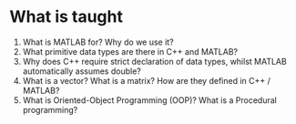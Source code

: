 # What is taught

1. What is MATLAB for? Why do we use it?
2. What primitive data types are there in C++ and MATLAB?
3. Why does C++ require strict declaration of data types, whilst MATLAB automatically assumes double?
4. What is a vector? What is a matrix? How are they defined in C++ / MATLAB?
5. What is Oriented-Object Programming (OOP)? What is a Procedural programming?